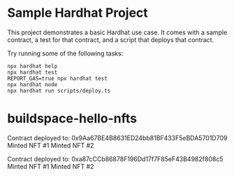 # Sample Hardhat Project

This project demonstrates a basic Hardhat use case. It comes with a sample contract, a test for that contract, and a script that deploys that contract.

Try running some of the following tasks:

```shell
npx hardhat help
npx hardhat test
REPORT_GAS=true npx hardhat test
npx hardhat node
npx hardhat run scripts/deploy.ts
```
# buildspace-hello-nfts

Contract deployed to: 0x9Aa67BE4B8631ED24bb81BF433F5eBDA5701D709
Minted NFT #1
Minted NFT #2

Contract deployed to: 0xa87cCCb86878F196Dd17f7F85eF43B4982f808c5
Minted NFT #1
Minted NFT #2
